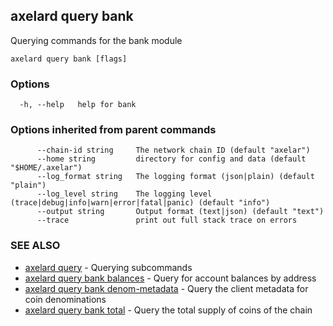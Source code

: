 ## axelard query bank

Querying commands for the bank module

```
axelard query bank [flags]
```

### Options

```
  -h, --help   help for bank
```

### Options inherited from parent commands

```
      --chain-id string     The network chain ID (default "axelar")
      --home string         directory for config and data (default "$HOME/.axelar")
      --log_format string   The logging format (json|plain) (default "plain")
      --log_level string    The logging level (trace|debug|info|warn|error|fatal|panic) (default "info")
      --output string       Output format (text|json) (default "text")
      --trace               print out full stack trace on errors
```

### SEE ALSO

- [axelard query](axelard_query.md) - Querying subcommands
- [axelard query bank balances](axelard_query_bank_balances.md) - Query for account balances by address
- [axelard query bank denom-metadata](axelard_query_bank_denom-metadata.md) - Query the client metadata for coin denominations
- [axelard query bank total](axelard_query_bank_total.md) - Query the total supply of coins of the chain
